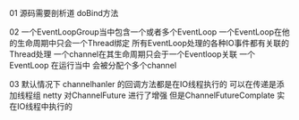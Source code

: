 01 源码需要剖析道 doBind方法
 
 
 
02
 一个EventLoopGroup当中包含一个或者多个EventLoop
 一个EventLoop在他的生命周期中只会一个Thread绑定
 所有EventLoop处理的各种IO事件都有关联的Thread处理
 一个channel在其生命周期只会于一个Eventloop关联
 一个EventLoop 在运行当中 会被分配个多个channel
 
 
03
    默认情况下 channelhanler 的回调方法都是在IO线程执行的 可以在传递是添加线程组
    netty 对ChannelFuture 进行了增强  但是ChannelFutureComplate 实在IO线程中执行的
    
    
   
   